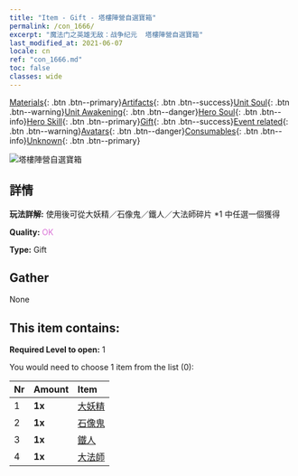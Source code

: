 ```yaml
---
title: "Item - Gift - 塔樓陣營自選寶箱"
permalink: /con_1666/
excerpt: "魔法门之英雄无敌：战争纪元  塔樓陣營自選寶箱"
last_modified_at: 2021-06-07
locale: cn
ref: "con_1666.md"
toc: false
classes: wide
---
```

 [Materials](/ItemsCN/){: .btn .btn--primary}[Artifacts](/ItemsCN/Artifacts/){: .btn .btn--success}[Unit Soul](/ItemsCN/UnitSoul/){: .btn .btn--warning}[Unit Awakening](/ItemsCN/UnitAwakening/){: .btn .btn--danger}[Hero Soul](/ItemsCN/HeroSoul/){: .btn .btn--info}[Hero Skill](/ItemsCN/HeroSkill/){: .btn .btn--primary}[Gift](/ItemsCN/Gift/){: .btn .btn--success}[Event related](/ItemsCN/Events/){: .btn .btn--warning}[Avatars](/ItemsCN/Avatars/){: .btn .btn--danger}[Consumables](/ItemsCN/Consumables/){: .btn .btn--info}[Unknown](/ItemsCN/Unknown/){: .btn .btn--primary}

 ![塔樓陣營自選寶箱](/images/t/i_907282.png)

## 詳情
 **玩法詳解:** 使用後可從大妖精／石像鬼／鐵人／大法師碎片 *1 中任選一個獲得

 **Quality:** <span style="color: #DA70D6">OK</span>

 **Type:** Gift

## Gather

  None

## This item contains:

 **Required Level to open:** 1

 You would need to choose 1 item from the list (0):

  | Nr | Amount |     Item    |
  |:---|:-------|:------------|
  | 1 |  **1x** | [大妖精](/cn/Items/unt_235/) |  | 
  | 2 |  **1x** | [石像鬼](/cn/Items/unt_236/) |  | 
  | 3 |  **1x** | [鐵人](/cn/Items/unt_237/) |  | 
  | 4 |  **1x** | [大法師](/cn/Items/unt_238/) |  | 
